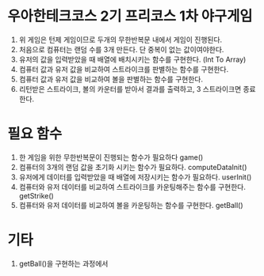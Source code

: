 # 우아한테크코스 2기 프리코스 1차 야구게임

1. 위 게임은 턴제 게임이므로 두개의 무한반복문 내에서 게임이 진행된다.
2. 처음으로 컴퓨터는 랜덤 수를 3개 만든다. 단 중복이 없는 값이여야한다.
3. 유저의 값을 입력받았을 때 배열에 배치시키는 함수를 구현한다. (Int To Array)
4. 컴퓨터 값과 유저 값을 비교하여 스트라이크를 판별하는 함수를 구현한다.
5. 컴퓨터 값과 유저 값을 비교하여 볼을 판별하는 함수를 구현한다.
6. 리턴받은 스트라이크, 볼의 카운터를 받아서 결과를 출력하고, 3 스트라이크면 종료한다.



# 필요 함수

1. 한 게임을 위한 무한반복문이 진행되는 함수가 필요하다 game()
2. 컴퓨터의 3개의 랜덤 값을 초기화 시키는 함수가 필요하다. computeDataInit()
3. 유저에게 데이터를 입력받았을 때 배열에 저장시키는 함수가 필요하다. userInit()
4. 컴퓨터와 유저 데이터를 비교하여 스트라이크를 카운팅해주는 함수를 구현한다. getStrike()
5. 컴퓨터와 유저 데이터를 비교하여 볼을 카운팅하는 함수를 구현한다. getBall()


# 기타
1. getBall()을 구현하는 과정에서 